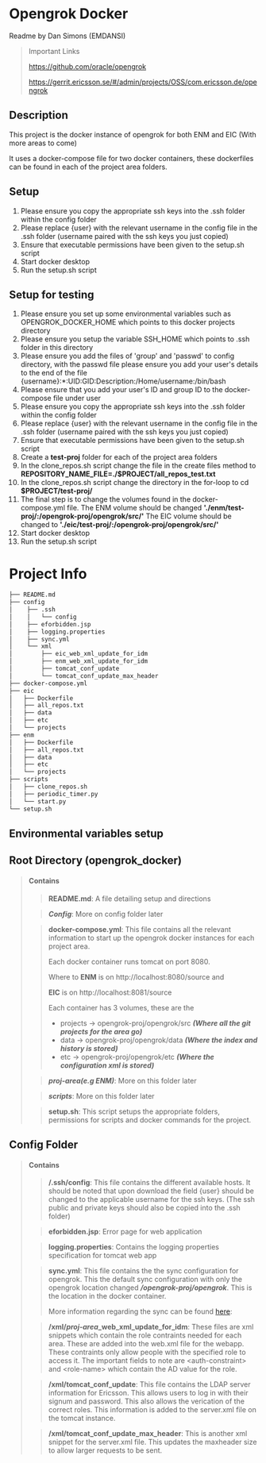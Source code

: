 # Opengrok Docker
Readme by Dan Simons (EMDANSI)

> Important Links
>
> https://github.com/oracle/opengrok
>
> https://gerrit.ericsson.se/#/admin/projects/OSS/com.ericsson.de/opengrok



## Description
This project is the docker instance of opengrok for both ENM and EIC (With more areas to come)

It uses a docker-compose file for two docker containers, these dockerfiles can be found in each of the project area folders.


## Setup
1. Please ensure you copy the appropriate ssh keys into the .ssh folder within the config folder
2. Please replace {user} with the relevant username in the config file in the .ssh folder (username paired with the ssh keys you just copied)
3. Ensure that executable permissions have been given to the setup.sh script
4. Start docker desktop
5. Run the setup.sh script

## Setup for testing
1. Please ensure you set up some environmental variables such as OPENGROK_DOCKER_HOME which points to this docker projects directory
2. Please ensure you setup the variable SSH_HOME which points to .ssh folder in this directory
3. Please ensure you add the files of 'group' and 'passwd' to config directory, with the passwd file please ensure you add your user's details to the end of the file 
{username}:*:UID:GID:Description:/Home/username:/bin/bash
4. Please ensure that you add your user's ID and group ID to the docker-compose file under user
5. Please ensure you copy the appropriate ssh keys into the .ssh folder within the config folder
6. Please replace {user} with the relevant username in the config file in the .ssh folder (username paired with the ssh keys you just copied)
7. Ensure that executable permissions have been given to the setup.sh script
8. Create a **test-proj** folder for each of the project area folders
9. In the clone_repos.sh script change the file in the create files method to **REPOSITORY_NAME_FILE=./$PROJECT/all_repos_test.txt**
10. In the clone_repos.sh script change the directory in the for-loop to
cd **$PROJECT/test-proj/**
11. The final step is to change the volumes found in the docker-compose.yml file. The ENM volume should be changed **'./enm/test-proj/:/opengrok-proj/opengrok/src/'** The EIC volume should be changed to **'./eic/test-proj/:/opengrok-proj/opengrok/src/'**
12. Start docker desktop
13. Run the setup.sh script

# Project Info
``` bash
├── README.md
├── config
│    ├── .ssh
│    │   └── config
│    ├── eforbidden.jsp
│    ├── logging.properties
│    ├── sync.yml
│    └── xml
│        ├── eic_web_xml_update_for_idm
│        ├── enm_web_xml_update_for_idm
│        ├── tomcat_conf_update
│        └── tomcat_conf_update_max_header
├── docker-compose.yml
├── eic
│   ├── Dockerfile
│   ├── all_repos.txt
│   ├── data
│   ├── etc
│   └── projects
├── enm
│   ├── Dockerfile
│   ├── all_repos.txt
│   ├── data
│   ├── etc
│   └── projects
├── scripts
│   ├── clone_repos.sh
│   ├── periodic_timer.py
│   └── start.py
└── setup.sh
```
<!--
## Sample Folder
> #### Contains
>> Sample
>
>> Sample
>
>> Sample -->

## Environmental variables setup


## Root Directory (opengrok_docker)
> #### Contains
>> **README.md**: A file detailing setup and directions
>
>> ***Config***: More on config folder later
>
>> **docker-compose.yml**: This file contains all the relevant information to start up the opengrok docker instances for each project area.
>>
>> Each docker container runs tomcat on port 8080.
>>
>> Where to **ENM** is on http://localhost:8080/source and
>>
>> **EIC** is on http://localhost:8081/source
>>
>> Each container has 3 volumes, these are the
>> - projects -> opengrok-proj/opengrok/src ***(Where all the git projects for the area go)***
>> - data -> opengrok-proj/opengrok/data ***(Where the index and history is stored)***
>> - etc -> opengrok-proj/opengrok/etc ***(Where the configuration xml is stored)***
>
>> ***proj-area(e.g ENM)***: More on this folder later
>
>> ***scripts***: More on this folder later
>
>> **setup.sh**: This script setups the appropriate folders, permissions for scripts and docker commands for the project.

## Config Folder
> #### Contains
>
>> **/.ssh/config**: This file contains the different available hosts.
It should be noted that upon download the field {user} should be changed to the applicable username for the ssh keys.
>> (The ssh public and private keys should also be copied into the .ssh folder)
>
>> **eforbidden.jsp**: Error page for web application
>
>> **logging.properties**: Contains the logging properties specification for tomcat web app
>
>> **sync.yml**: This file contains the the sync configuration for opengrok. This the default sync configuration with only the opengrok location changed **_/opengrok-proj/opengrok_**. This is the location in the docker container.
>>
>> More information regarding the sync can be found [here](https://github.com/oracle/opengrok/wiki/Repository-synchronization):
>
>> **/xml/*proj-area*_web_xml_update_for_idm**: These files are xml snippets which contain the role contraints needed for each area. These are added into the web.xml file for the webapp. These contraints only allow people with the specified role to access it.
The important fields to note are  \<auth-constraint\> and \<role-name\> which contain the AD value for the role.
>
>> **/xml/tomcat_conf_update**: This file contains the LDAP server information for Ericsson. This allows users to log in with their signum and password. This also allows the verication of the correct roles. This information is added to the server.xml file on the tomcat instance.
>
>> **/xml/tomcat_conf_update_max_header**: This is another xml snippet for the server.xml file. This updates the maxheader size to allow larger requests to be sent.
